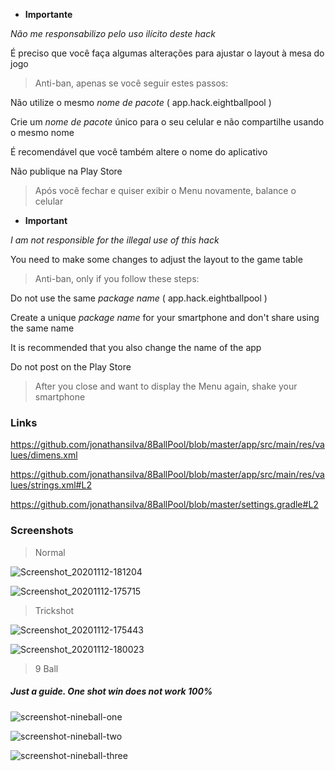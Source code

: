 - **Importante**

*Não me responsabilizo pelo uso ilícito deste hack*

É preciso que você faça algumas alterações para ajustar o layout à mesa do jogo

> Anti-ban, apenas se você seguir estes passos:

Não utilize o mesmo *nome de pacote* ( app.hack.eightballpool )

Crie um *nome de pacote* único para o seu celular e não compartilhe usando o mesmo nome

É recomendável que você também altere o nome do aplicativo

Não publique na Play Store

> Após você fechar e quiser exibir o Menu novamente, balance o celular

- **Important**

*I am not responsible for the illegal use of this hack*

You need to make some changes to adjust the layout to the game table

> Anti-ban, only if you follow these steps:

Do not use the same *package name* ( app.hack.eightballpool )

Create a unique *package name* for your smartphone and don't share using the same name

It is recommended that you also change the name of the app

Do not post on the Play Store

> After you close and want to display the Menu again, shake your smartphone

### Links

https://github.com/jonathansilva/8BallPool/blob/master/app/src/main/res/values/dimens.xml

https://github.com/jonathansilva/8BallPool/blob/master/app/src/main/res/values/strings.xml#L2

https://github.com/jonathansilva/8BallPool/blob/master/settings.gradle#L2

### Screenshots

> Normal

![Screenshot_20201112-181204](https://user-images.githubusercontent.com/33843748/98998412-dd75f180-2514-11eb-8a3b-1a93d822d01a.png)

![Screenshot_20201112-175715](https://user-images.githubusercontent.com/33843748/98998449-e666c300-2514-11eb-9b5f-dcf300065650.png)

> Trickshot

![Screenshot_20201112-175443](https://user-images.githubusercontent.com/33843748/98998464-ee266780-2514-11eb-8880-e9b16854459b.png)

![Screenshot_20201112-180023](https://user-images.githubusercontent.com/33843748/98998488-f7afcf80-2514-11eb-86fd-c8105c3d0494.png)

> 9 Ball
##### Just a guide. One shot win does not work 100%

![screenshot-nineball-one](https://user-images.githubusercontent.com/33843748/100782264-ee66a400-33ea-11eb-97a9-b986373829f2.jpg)

![screenshot-nineball-two](https://user-images.githubusercontent.com/33843748/100782268-ef97d100-33ea-11eb-9b7b-8ca355c8d2a5.jpg)

![screenshot-nineball-three](https://user-images.githubusercontent.com/33843748/100782266-eeff3a80-33ea-11eb-8e54-6382d3579fa3.jpg)